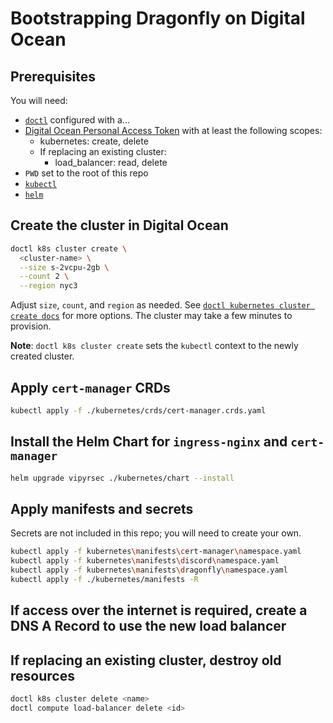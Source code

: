 # Bootstrapping Dragonfly on Digital Ocean

## Prerequisites

You will need:

* [`doctl`](https://docs.digitalocean.com/reference/doctl/how-to/install/) configured with a...
* [Digital Ocean Personal Access Token](https://docs.digitalocean.com/reference/api/create-personal-access-token/) with at least the following scopes:
  * kubernetes: create, delete
  * If replacing an existing cluster:
    * load\_balancer: read, delete
* `PWD` set to the root of this repo
* [`kubectl`](https://kubernetes.io/docs/tasks/tools/#kubectl)
* [`helm`](https://helm.sh/docs/intro/install/)

## Create the cluster in Digital Ocean
```bash
doctl k8s cluster create \
  <cluster-name> \
  --size s-2vcpu-2gb \
  --count 2 \
  --region nyc3
```

Adjust `size`, `count`, and `region` as needed. See [`doctl kubernetes cluster
create
docs`](https://docs.digitalocean.com/reference/doctl/reference/kubernetes/cluster/create/)
for more options. The cluster may take a few minutes to provision.

**Note**: `doctl k8s cluster create` sets the `kubectl` context to the newly
created cluster.

## Apply `cert-manager` CRDs

```bash
kubectl apply -f ./kubernetes/crds/cert-manager.crds.yaml
```

## Install the Helm Chart for `ingress-nginx` and `cert-manager`

```bash
helm upgrade vipyrsec ./kubernetes/chart --install
```

## Apply manifests and secrets

Secrets are not included in this repo; you will need to create your own.

```bash
kubectl apply -f kubernetes\manifests\cert-manager\namespace.yaml
kubectl apply -f kubernetes\manifests\discord\namespace.yaml
kubectl apply -f kubernetes\manifests\dragonfly\namespace.yaml
kubectl apply -f ./kubernetes/manifests -R
```

## If access over the internet is required, create a DNS A Record to use the new load balancer

## If replacing an existing cluster, destroy old resources

```bash
doctl k8s cluster delete <name>
doctl compute load-balancer delete <id>
```

